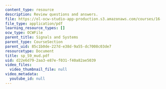 ```yaml
---
content_type: resource
description: Review questions and answers.
file: https://ol-ocw-studio-app-production.s3.amazonaws.com/courses/16-01-unified-engineering-i-ii-iii-iv-fall-2005-spring-2006/d22e6d792aa3e87ef031f40a82ae5039_sp_S9_mud.pdf
file_type: application/pdf
learning_resource_types: []
ocw_type: OCWFile
parent_title: Signals and Systems
parent_type: CourseSection
parent_uid: 85c1b0de-227d-e38d-9a55-dc7008c03de7
resourcetype: Document
title: sp_S9_mud.pdf
uid: d22e6d79-2aa3-e87e-f031-f40a82ae5039
video_files:
  video_thumbnail_file: null
video_metadata:
  youtube_id: null
---
```

